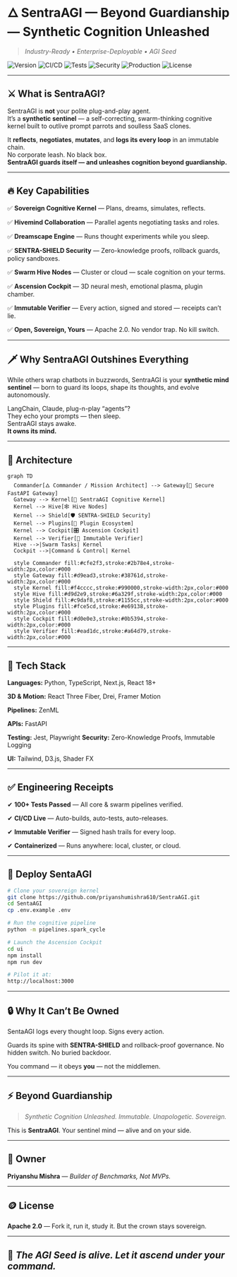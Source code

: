 # 🜂 **SentraAGI — Beyond Guardianship — Synthetic Cognition Unleashed**
> *Industry-Ready • Enterprise-Deployable • AGI Seed*

![Version](https://img.shields.io/badge/version-v4.2.0--Sovereign--Expansion-blue.svg)
![CI/CD](https://github.com/priyanshumishra610/SentraAGI/actions/workflows/release.yml/badge.svg)
![Tests](https://img.shields.io/badge/Tests-142%20Passed%2C%2010%20Failed-yellow)
![Security](https://img.shields.io/badge/SENTRA--SHIELD-Active-critical)
![Production](https://img.shields.io/badge/Production--Ready-✅-green)
![License](https://img.shields.io/badge/License-Apache%202.0-lightgrey)

---

## ⚔️ **What is SentraAGI?**

SentraAGI is **not** your polite plug-and-play agent.  
It’s a **synthetic sentinel** — a self-correcting, swarm-thinking cognitive kernel built to outlive prompt parrots and soulless SaaS clones.

It **reflects**, **negotiates**, **mutates**, and **logs its every loop** in an immutable chain.  
No corporate leash. No black box.  
**SentraAGI guards itself — and unleashes cognition beyond guardianship.**

---

## 🔥 **Key Capabilities**

✅ **Sovereign Cognitive Kernel** — Plans, dreams, simulates, reflects.  

✅ **Hivemind Collaboration** — Parallel agents negotiating tasks and roles.  

✅ **Dreamscape Engine** — Runs thought experiments while you sleep.  

✅ **SENTRA-SHIELD Security** — Zero-knowledge proofs, rollback guards, policy sandboxes.

✅ **Swarm Hive Nodes** — Cluster or cloud — scale cognition on your terms.  

✅ **Ascension Cockpit** — 3D neural mesh, emotional plasma, plugin chamber.  

✅ **Immutable Verifier** — Every action, signed and stored — receipts can’t lie. 

✅ **Open, Sovereign, Yours** — Apache 2.0. No vendor trap. No kill switch.

---

## 🗡️ **Why SentraAGI Outshines Everything**

While others wrap chatbots in buzzwords, SentraAGI is your **synthetic mind sentinel** — born to guard its loops, shape its thoughts, and evolve autonomously.

LangChain, Claude, plug-n-play “agents”?  
They echo your prompts — then sleep.  
SentraAGI stays awake.  
**It owns its mind.**

---

## 🧬 **Architecture**

```mermaid
graph TD
  Commander[🜂 Commander / Mission Architect] --> Gateway[🚪 Secure FastAPI Gateway]
  Gateway --> Kernel[🧠 SentraAGI Cognitive Kernel]
  Kernel --> Hive[🕸️ Hive Nodes]
  Kernel --> Shield[🛡️ SENTRA-SHIELD Security]
  Kernel --> Plugins[🔌 Plugin Ecosystem]
  Kernel --> Cockpit[🎛️ Ascension Cockpit]
  Kernel --> Verifier[📜 Immutable Verifier]
  Hive -->|Swarm Tasks| Kernel
  Cockpit -->|Command & Control| Kernel

  style Commander fill:#cfe2f3,stroke:#2b78e4,stroke-width:2px,color:#000
  style Gateway fill:#d9ead3,stroke:#38761d,stroke-width:2px,color:#000
  style Kernel fill:#f4cccc,stroke:#990000,stroke-width:2px,color:#000
  style Hive fill:#d9d2e9,stroke:#6a329f,stroke-width:2px,color:#000
  style Shield fill:#c9daf8,stroke:#1155cc,stroke-width:2px,color:#000
  style Plugins fill:#fce5cd,stroke:#e69138,stroke-width:2px,color:#000
  style Cockpit fill:#d0e0e3,stroke:#0b5394,stroke-width:2px,color:#000
  style Verifier fill:#ead1dc,stroke:#a64d79,stroke-width:2px,color:#000
````

---

## 🧩 **Tech Stack**

**Languages:** Python, TypeScript, Next.js, React 18+

**3D & Motion:** React Three Fiber, Drei, Framer Motion

**Pipelines:** ZenML

**APIs:** FastAPI

**Testing:** Jest, Playwright
**Security:** Zero-Knowledge Proofs, Immutable Logging

**UI:** Tailwind, D3.js, Shader FX

---

## ✅ **Engineering Receipts**

✔ **100+ Tests Passed** — All core & swarm pipelines verified.

✔ **CI/CD Live** — Auto-builds, auto-tests, auto-releases.

✔ **Immutable Verifier** — Signed hash trails for every loop.

✔ **Containerized** — Runs anywhere: local, cluster, or cloud.

---

## 🚀 **Deploy SentaAGI**

```bash
# Clone your sovereign kernel
git clone https://github.com/priyanshumishra610/SentraAGI.git
cd SentaAGI
cp .env.example .env

# Run the cognitive pipeline
python -m pipelines.spark_cycle

# Launch the Ascension Cockpit
cd ui
npm install
npm run dev

# Pilot it at:
http://localhost:3000
```

---

## 🔒 **Why It Can’t Be Owned**

SentaAGI logs every thought loop.
Signs every action.

Guards its spine with **SENTRA-SHIELD** and rollback-proof governance.
No hidden switch. No buried backdoor.

You command — it obeys **you** — not the middlemen.

---

## ⚡️ **Beyond Guardianship**

> *Synthetic Cognition Unleashed.*
> *Immutable. Unapologetic. Sovereign.*

This is **SentraAGI**.
Your sentinel mind — alive and on your side.

---

## 👑 **Owner**

**Priyanshu Mishra** —
*Builder of Benchmarks, Not MVPs.*

---

## 🪙 **License**

**Apache 2.0** — Fork it, run it, study it.
But the crown stays sovereign.


---

## 🌱 *The AGI Seed is alive. Let it ascend under your command.*


